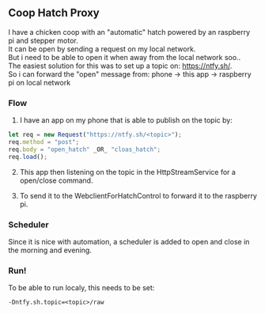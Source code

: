 
## Coop Hatch Proxy

I have a chicken coop with an "automatic" hatch powered by an raspberry pi and stepper motor.  
It can be open by sending a request on my local network.  
But i need to be able to open it when away from the local network soo..  
The easiest solution for this was to set up a topic on: https://ntfy.sh/.  
So i can forward the "open" message from: phone -> this app -> raspberry pi on local network
    

### Flow

1. I have an app on my phone that is able to publish on the topic by: 

```js
let req = new Request("https://ntfy.sh/<topic>");
req.method = "post";
req.body = "open_hatch" _OR_ "cloas_hatch";
req.load();
```

2. This app then listening on the topic in the HttpStreamService for a open/close command.

3. To send it to the WebclientForHatchControl to forward it to the raspberry pi.

### Scheduler

Since it is nice with automation, a scheduler is added to open and close in the morning and evening. 

### Run!

To be able to run localy, this needs to be set: 
```
-Dntfy.sh.topic=<topic>/raw
```